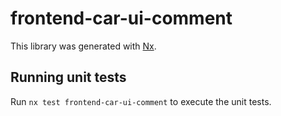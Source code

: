 # frontend-car-ui-comment

This library was generated with [Nx](https://nx.dev).

## Running unit tests

Run `nx test frontend-car-ui-comment` to execute the unit tests.
